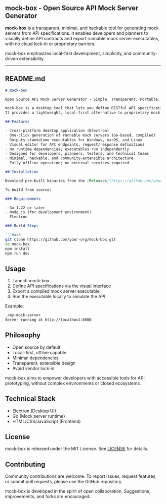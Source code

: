 ## **mock-box - Open Source API Mock Server Generator**

**mock-box** is a transparent, minimal, and hackable tool for generating mock servers from API specifications.
It enables developers and planners to visually define API contracts and export runnable mock server executables, with no cloud lock-in or proprietary barriers.

mock-box emphasizes local-first development, simplicity, and community-driven extensibility.

---

## **README.md**

````markdown
# mock-box

Open Source API Mock Server Generator - Simple. Transparent. Portable.

mock-box is a desktop tool that lets you define RESTful API specifications through an intuitive interface and instantly generate executable mock servers.  
It provides a lightweight, local-first alternative to proprietary mock platforms, ideal for rapid prototyping, testing, and frontend-backend decoupling.

## Features

- Cross-platform desktop application (Electron)
- One-click generation of runnable mock servers (Go-based, compiled)
- Outputs standalone executables for Windows, macOS, and Linux
- Visual editor for API endpoints, request/response definitions
- No runtime dependencies; executables run independently
- Designed for developers, planners, testers, and technical teams
- Minimal, hackable, and community-extensible architecture
- Fully offline operation; no external services required

## Installation

Download pre-built binaries from the [Releases](https://github.com/your-org/mock-box/releases) page.

To build from source:

### Requirements

- Go 1.22 or later
- Node.js (for development environment)
- Electron

### Build Steps

```bash
git clone https://github.com/your-org/mock-box.git
cd mock-box
npm install
npm run dev
````

## Usage

1. Launch mock-box
2. Define API specifications via the visual interface
3. Export a compiled mock server executable
4. Run the executable locally to simulate the API

Example:

```bash
./my-mock-server
Server running at http://localhost:8080
```

## Philosophy

* Open source by default
* Local-first, offline capable
* Minimal dependencies
* Transparent, extensible design
* Avoid vendor lock-in

mock-box aims to empower developers with accessible tools for API prototyping, without complex environments or closed ecosystems.

## Technical Stack

* Electron (Desktop UI)
* Go (Mock server runtime)
* HTML/CSS/JavaScript (Frontend)

## License

mock-box is released under the MIT License. See [LICENSE](LICENSE) for details.

## Contributing

Community contributions are welcome. To report issues, request features, or submit pull requests, please use the GitHub repository.

mock-box is developed in the spirit of open collaboration. Suggestions, improvements, and forks are encouraged.
